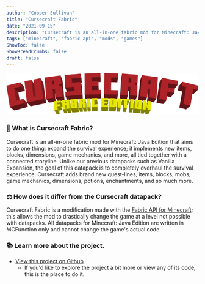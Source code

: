 ```yaml
---
author: "Cooper Sullivan"
title: "Cursecraft Fabric"
date: "2021-09-15"
description: "Cursecraft is an all-in-one fabric mod for Minecraft: Java Edition that aims to do one thing: expand the survival experience; it implements new items, blocks, dimensions, game mechanics, and more, all tied together with a connected storyline."
tags: ["minecraft", "fabric api", "mods", "games"]
ShowToc: false
ShowBreadCrumbs: false
draft: false
---
```


![](static/images/cursecraft-fabric.png)

### 📖 What is Cursecraft Fabric?
Cursecraft is an all-in-one fabric mod for Minecraft: Java Edition that aims to do one thing: expand the survival experience;
it implements new items, blocks, dimensions, game mechanics, and more, all tied together with a connected storyline.
Unlike our previous datapacks such as Vanilla Expansion, the goal of this datapack is to completely overhaul the survival experience.
Cursecraft adds brand new quest-lines, items, blocks, mobs, game mechanics, dimensions, potions, enchantments, and so much more.


### ⚖️ How does it differ from the Cursecraft datapack?
Cursecraft Fabric is a modification made with the [Fabric API for Minecraft](https://fabricmc.net/); this allows the mod to
drastically change the game at a level not possible with datapacks. All datapacks for Minecraft: Java Edition are written in
MCFunction only and cannot change the game's actual code.

### 📚 Learn more about the project.
* [View this project on Github](https://github.com/coopersully/cursecraft-fabric)
	* If you'd like to explore the project a bit more or view any of its code, this is the place to do it.
